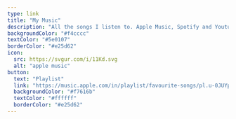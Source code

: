 ```yaml
---
type: link
title: "My Music"
description: "All the songs I listen to. Apple Music, Spotify and Youtube Music cumulative."
backgroundColor: "#f4cccc"
textColor: "#5e0107"
borderColor: "#e25d62"
icon:
  src: https://svgur.com/i/11Kd.svg
  alt: "apple music"
button: 
  text: "Playlist"
  link: "https://music.apple.com/in/playlist/favourite-songs/pl.u-0JUYpENBXe"
  backgroundColor: "#f7616b"
  textColor: "#ffffff"
  borderColor: "#e25d62"
---
```


